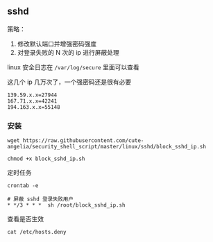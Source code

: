 ## sshd

策略：

1. 修改默认端口并增强密码强度
2. 对登录失败的 N 次的 ip 进行屏蔽处理

linux 安全日志在 `/var/log/secure` 里面可以查看

这几个 ip 几万次了，一个强密码还是很有必要

```
139.59.x.x=27944
167.71.x.x=42241
194.163.x.x=55148
```

### 安装

```
wget https://raw.githubusercontent.com/cute-angelia/security_shell_script/master/linux/sshd/block_sshd_ip.sh

chmod +x block_sshd_ip.sh
```

定时任务

```
crontab -e

# 屏蔽 sshd 登录失败用户
* */3 * * *  sh /root/block_sshd_ip.sh

```

查看是否生效

```
cat /etc/hosts.deny
```
